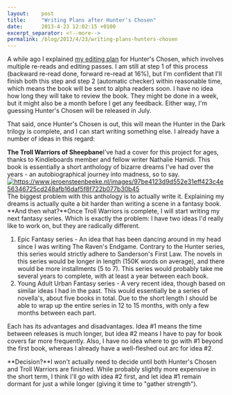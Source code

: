 ```yaml
---
layout:    post
title:     "Writing Plans after Hunter's Chosen"
date:      2013-4-23 12:02:15 +0100
excerpt_separator: <!--more-->
permalink: /blog/2013/4/23/writing-plans-hunters-chosen
---
```


A while ago I explained [my editing plan](https://www.jeroensteenbeeke.nl/editing-process-2013/) for Hunter's Chosen, which involves multiple re-reads and editing passes. I am still at step 1 of this process (backward re-read done, forward re-read at 16%), but I'm confident that I'll finish both this step and step 2 (automatic checker) within reasonable time, which means the book will be sent to alpha readers soon. I have no idea how long they will take to review the book. They might be done in a week, but it might also be a month before I get any feedback. Either way, I'm guessing Hunter's Chosen will be released in July.

<!--more-->
That said, once Hunter's Chosen is out, this will mean the Hunter in the Dark trilogy is complete, and I can start writing something else. I already have a number of ideas in this regard:

**The Troll Warriors of Sheepbane**I've had a cover for this project for ages, thanks to Kindleboards member and fellow writer Nathalie Hamidi. This book is essentially a short anthology of bizarre dreams I've had over the years - an autobiographical journey into madness, so to say.
[<img alt="https://www.jeroensteenbeeke.nl/images/97be4123d9d552e31eff423c4e56346725cd248afb16daf5f8f722b077b30b45" src="https://www.jeroensteenbeeke.nl/images/97be4123d9d552e31eff423c4e56346725cd248afb16daf5f8f722b077b30b45" />](https://www.jeroensteenbeeke.nl/images/97be4123d9d552e31eff423c4e56346725cd248afb16daf5f8f722b077b30b45)
The biggest problem with this anthology is to actually write it. Explaining my dreams is actually quite a bit harder than writing a scene in a fantasy book.
**And then what?**Once Troll Warriors is complete, I will start writing my next fantasy series. Which is exactly the problem: I have two ideas I'd really like to work on, but they are radically different.

1. Epic Fantasy series - An idea that has been dancing around in my head since I was writing The Raven's Endgame. Contrary to the Hunter series, this series would strictly adhere to Sanderson's First Law. The novels in this series would be longer in length (150K words on average), and there would be more installments (5 to 7). This series would probably take me several years to complete, with at least a year between each book.
1. Young Adult Urban Fantasy series - A very recent idea, though based on similar ideas I had in the past. This would essentially be a series of novella's, about five books in total. Due to the short length I should be able to wrap up the entire series in 12 to 15 months, with only a few months between each part.

Each has its advantages and disadvantages. Idea #1 means the time between releases is much longer, but idea #2 means I have to pay for book covers far more frequently. Also, I have no idea where to go with #1 beyond the first book, whereas I already have a well-fleshed out arc for idea #2.

**Decision?**I won't actually need to decide until both Hunter's Chosen and Troll Warriors are finished. While probably slightly more expensive in the short term, I think I'll go with idea #2 first, and let idea #1 remain dormant for just a while longer (giving it time to &quot;gather strength&quot;).